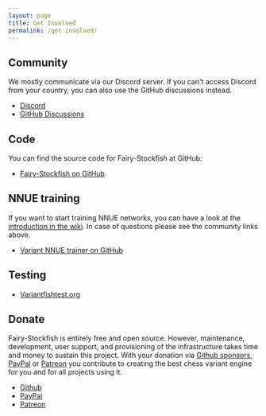 ```yaml
---
layout: page
title: Get Involved
permalink: /get-involved/
---
```


## Community
We mostly communicate via our Discord server. If you can't access Discord from your country, you can also use the GitHub discussions instead.
* [Discord](https://discord.gg/FYUGgmCFB4)
* [GitHub Discussions](https://github.com/fairy-stockfish/Fairy-Stockfish/discussions)

## Code
You can find the source code for Fairy-Stockfish at GitHub:
* [Fairy-Stockfish on GitHub](https://github.com/fairy-stockfish/Fairy-Stockfish)

## NNUE training
If you want to start training NNUE networks, you can have a look at the [introduction in the wiki](https://github.com/fairy-stockfish/variant-nnue-pytorch/wiki/Introduction). In case of questions please see the community links above.
* [Variant NNUE trainer on GitHub](https://github.com/fairy-stockfish/variant-nnue-pytorch)

## Testing
* [Variantfishtest.org](http://variantfishtest.org/)

## Donate
Fairy-Stockfish is entirely free and open source. However, maintenance, development, user support, and provisioning of the infrastructure takes time and money to sustain this project. With your donation via [Github sponsors](https://github.com/sponsors/ianfab), [PayPal](https://paypal.me/FairyStockfish) or [Patreon](https://patreon.com/ianfab) you contribute to creating the best chess variant engine for you and for all projects using it.
* [Github](https://github.com/sponsors/ianfab)
* [PayPal](https://paypal.me/FairyStockfish)
* [Patreon](https://patreon.com/ianfab)
